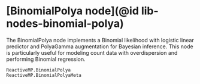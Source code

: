 # [BinomialPolya node](@id lib-nodes-binomial-polya)

The BinomialPolya node implements a Binomial likelihood with logistic linear predictor and PolyaGamma augmentation for Bayesian inference. This node is particularly useful for modeling count data with overdispersion and performing Binomial regression.

```@docs
ReactiveMP.BinomialPolya
ReactiveMP.BinomialPolyaMeta
```

